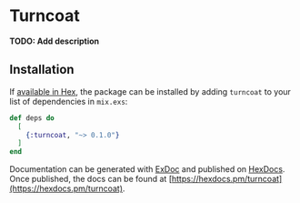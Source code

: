 # Turncoat

**TODO: Add description**

## Installation

If [available in Hex](https://hex.pm/docs/publish), the package can be installed
by adding `turncoat` to your list of dependencies in `mix.exs`:

```elixir
def deps do
  [
    {:turncoat, "~> 0.1.0"}
  ]
end
```

Documentation can be generated with [ExDoc](https://github.com/elixir-lang/ex_doc)
and published on [HexDocs](https://hexdocs.pm). Once published, the docs can
be found at [https://hexdocs.pm/turncoat](https://hexdocs.pm/turncoat).

